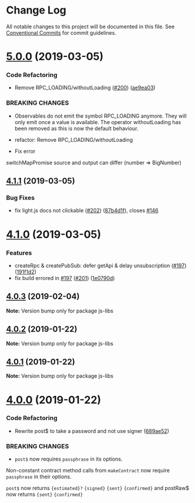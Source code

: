 # Change Log

All notable changes to this project will be documented in this file.
See [Conventional Commits](https://conventionalcommits.org) for commit guidelines.

# [5.0.0](https://github.com/paritytech/js-libs/compare/v4.1.1...v5.0.0) (2019-03-05)


### Code Refactoring

* Remove RPC_LOADING/withoutLoading ([#200](https://github.com/paritytech/js-libs/issues/200)) ([ae9ea03](https://github.com/paritytech/js-libs/commit/ae9ea03))


### BREAKING CHANGES

* Observables do not emit the symbol RPC_LOADING anymore. They will
only emit once a value is available. The operator withoutLoading
has been removed as this is now the default behaviour.

* refactor: Remove RPC_LOADING/withoutLoading

* Fix error

switchMapPromise source and output can differ (number => BigNumber)





## [4.1.1](https://github.com/paritytech/js-libs/compare/v4.1.0...v4.1.1) (2019-03-05)


### Bug Fixes

* fix light.js docs not clickable ([#202](https://github.com/paritytech/js-libs/issues/202)) ([87b4d1f](https://github.com/paritytech/js-libs/commit/87b4d1f)), closes [#146](https://github.com/paritytech/js-libs/issues/146)





# [4.1.0](https://github.com/paritytech/js-libs/compare/v4.0.3...v4.1.0) (2019-03-05)


### Features

* createRpc & createPubSub: defer getApi & delay unsubscription ([#197](https://github.com/paritytech/js-libs/issues/197)) ([191f1d2](https://github.com/paritytech/js-libs/commit/191f1d2))
* fix build errored in [#197](https://github.com/paritytech/js-libs/issues/197) ([#201](https://github.com/paritytech/js-libs/issues/201)) ([1e0790d](https://github.com/paritytech/js-libs/commit/1e0790d))





## [4.0.3](https://github.com/paritytech/js-libs/compare/v4.0.2...v4.0.3) (2019-02-04)

**Note:** Version bump only for package js-libs





## [4.0.2](https://github.com/paritytech/js-libs/compare/v4.0.1...v4.0.2) (2019-01-22)

**Note:** Version bump only for package js-libs





## [4.0.1](https://github.com/paritytech/js-libs/compare/v4.0.0...v4.0.1) (2019-01-22)

**Note:** Version bump only for package js-libs





# [4.0.0](https://github.com/paritytech/js-libs/compare/v3.0.31...v4.0.0) (2019-01-22)


### Code Refactoring

* Rewrite post$ to take a password and not use signer ([689ae52](https://github.com/paritytech/js-libs/commit/689ae52))


### BREAKING CHANGES

* `post$` now requires `passphrase` in its options.

Non-constant contract method calls from `makeContract` now require `passphrase` in their options.

`post$` now returns `{estimated}?` `{signed}` `{sent}` `{confirmed}` and postRaw$ now returns `{sent}` `{confirmed}`
